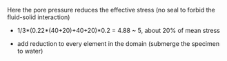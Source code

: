 Here the pore pressure reduces the effective stress (no seal to forbid the fluid-solid interaction)

- 1/3*(0.22*(40+20)+40+20)*0.2 = 4.88 ~ 5, about 20% of mean stress

- add reduction to every element in the domain (submerge the specimen to water)